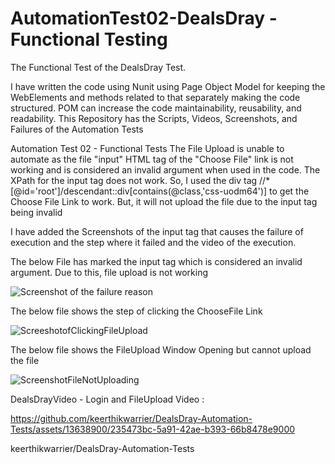 # AutomationTest02-DealsDray - Functional Testing
The Functional Test of the DealsDray Test.

I have written the code using Nunit using Page Object Model for keeping the WebElements and methods related to that separately making the code structured. POM can increase the code maintainability, reusability, and readability.
This Repository has the Scripts, Videos, Screenshots, and Failures of the Automation Tests 

Automation Test 02 - Functional Tests 
The File Upload is unable to automate as the file "input" HTML tag of the "Choose File" link is not working and is considered an invalid argument when used in the code. The XPath for the input tag does not work.
So, I used the div tag //*[@id='root']/descendant::div[contains(@class,'css-uodm64')] to get the Choose File Link to work. But, it will not upload the file due to the input tag being invalid

I have added the Screenshots of the input tag that causes the failure of execution and the step where it failed and the video of the execution.

The below File has marked the input tag which is considered an invalid argument. Due to this, file upload is not working

![Screenshot of the failure reason](https://github.com/keerthikwarrier/AutomationlTest02-DealsDray/assets/13638900/1238e864-bb01-4daf-b04c-c4fdf750e1b3)

The below file shows the step of clicking the ChooseFile Link

![ScreeshotofClickingFileUpload](https://github.com/keerthikwarrier/AutomationlTest02-DealsDray/assets/13638900/658ed335-39c8-487f-8e3f-af8da732af70)

The below file shows the FileUpload Window Opening but cannot upload the file

![ScreenshotFileNotUploading](https://github.com/keerthikwarrier/AutomationlTest02-DealsDray/assets/13638900/1cd44da3-7c28-474a-9c98-ad0c21d7fad7)

DealsDrayVideo - Login and FileUpload Video : 

https://github.com/keerthikwarrier/DealsDray-Automation-Tests/assets/13638900/235473bc-5a91-42ae-b393-66b8478e9000

keerthikwarrier/DealsDray-Automation-Tests
